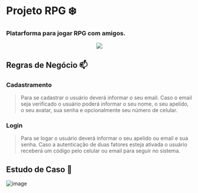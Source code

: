 # Projeto RPG :snowflake: 

### Platarforma para jogar RPG com amigos.


<p align="center">
  <img src="https://media.tenor.com/i2AeJZKldpUAAAAC/pen-pen-evangelion.gif" />
</p>

## Regras de Negócio :mailbox:

### Cadastramento
> Para se cadastrar o usuário deverá informar o seu email. 
Caso o email seja verificado o usuário poderá informar o seu nome, o seu apelido, o seu avatar, sua senha e opcionalmente seu número de celular.

### Login
> Para se logar o usuário deverá informar o seu apelido ou email e sua senha.
Caso a autenticação de duas fatores esteja ativada o usuário receberá um código pelo celular ou email para seguir no sistema.



## Estudo de Caso :symbols:

![image](https://user-images.githubusercontent.com/86073233/209179978-bb23657a-1c26-4b5c-9465-fd0057764349.png)

